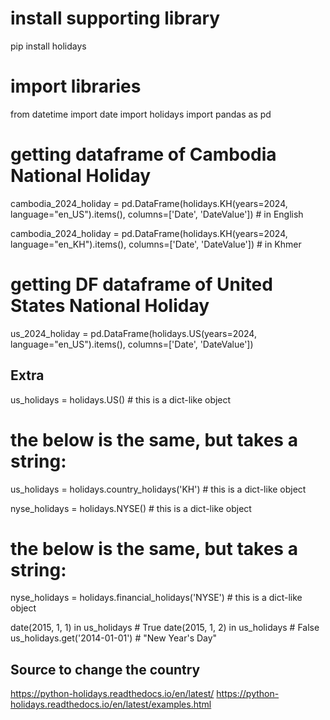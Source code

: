 # install supporting library
pip install holidays

# import libraries
from datetime import date
import holidays
import pandas as pd

# getting dataframe of Cambodia National Holiday 
cambodia_2024_holiday = pd.DataFrame(holidays.KH(years=2024, language="en_US").items(), columns=['Date', 'DateValue']) # in English

cambodia_2024_holiday = pd.DataFrame(holidays.KH(years=2024, language="en_KH").items(), columns=['Date', 'DateValue']) # in Khmer

# getting DF dataframe of United States National Holiday
us_2024_holiday = pd.DataFrame(holidays.US(years=2024, language="en_US").items(), columns=['Date', 'DateValue'])


## Extra

us_holidays = holidays.US()  # this is a dict-like object
# the below is the same, but takes a string:
us_holidays = holidays.country_holidays('KH') # this is a dict-like object

nyse_holidays = holidays.NYSE()  # this is a dict-like object
# the below is the same, but takes a string:
nyse_holidays = holidays.financial_holidays('NYSE')  # this is a dict-like object

date(2015, 1, 1) in us_holidays  # True
date(2015, 1, 2) in us_holidays  # False
us_holidays.get('2014-01-01')  # "New Year's Day"


## Source to change the country

 https://python-holidays.readthedocs.io/en/latest/
 https://python-holidays.readthedocs.io/en/latest/examples.html

